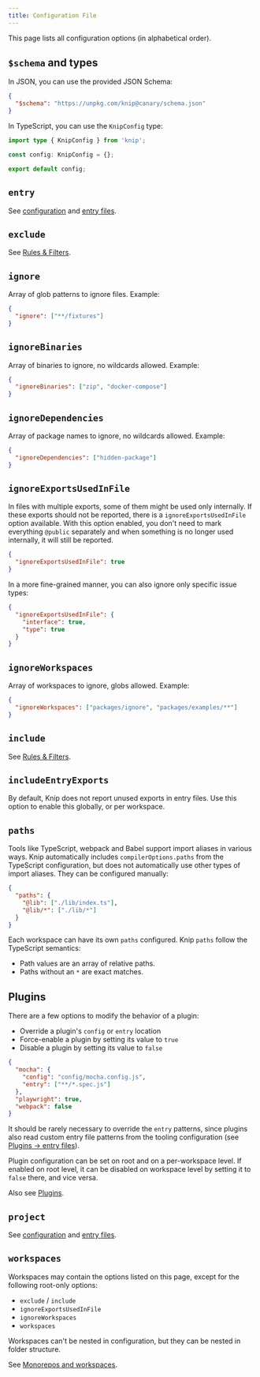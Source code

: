 ```yaml
---
title: Configuration File
---
```


This page lists all configuration options (in alphabetical order).

## `$schema` and types

In JSON, you can use the provided JSON Schema:

```json title="knip.json"
{
  "$schema": "https://unpkg.com/knip@canary/schema.json"
}
```

In TypeScript, you can use the `KnipConfig` type:

```ts title="knip.ts"
import type { KnipConfig } from 'knip';

const config: KnipConfig = {};

export default config;
```

## `entry`

See [configuration][1] and [entry files][2].

## `exclude`

See [Rules & Filters][3].

## `ignore`

Array of glob patterns to ignore files. Example:

```json title="knip.json"
{
  "ignore": ["**/fixtures"]
}
```

## `ignoreBinaries`

Array of binaries to ignore, no wildcards allowed. Example:

```json title="knip.json"
{
  "ignoreBinaries": ["zip", "docker-compose"]
}
```

## `ignoreDependencies`

Array of package names to ignore, no wildcards allowed. Example:

```json title="knip.json"
{
  "ignoreDependencies": ["hidden-package"]
}
```

## `ignoreExportsUsedInFile`

In files with multiple exports, some of them might be used only internally. If
these exports should not be reported, there is a `ignoreExportsUsedInFile`
option available. With this option enabled, you don't need to mark everything
`@public` separately and when something is no longer used internally, it will
still be reported.

```json title="knip.json"
{
  "ignoreExportsUsedInFile": true
}
```

In a more fine-grained manner, you can also ignore only specific issue types:

```json title="knip.json"
{
  "ignoreExportsUsedInFile": {
    "interface": true,
    "type": true
  }
}
```

## `ignoreWorkspaces`

Array of workspaces to ignore, globs allowed. Example:

```json title="knip.json"
{
  "ignoreWorkspaces": ["packages/ignore", "packages/examples/**"]
}
```

## `include`

See [Rules & Filters][3].

## `includeEntryExports`

By default, Knip does not report unused exports in entry files. Use this option
to enable this globally, or per workspace.

## `paths`

Tools like TypeScript, webpack and Babel support import aliases in various ways.
Knip automatically includes `compilerOptions.paths` from the TypeScript
configuration, but does not automatically use other types of import aliases.
They can be configured manually:

```json title="knip.json"
{
  "paths": {
    "@lib": ["./lib/index.ts"],
    "@lib/*": ["./lib/*"]
  }
}
```

Each workspace can have its own `paths` configured. Knip `paths` follow the
TypeScript semantics:

- Path values are an array of relative paths.
- Paths without an `*` are exact matches.

## Plugins

There are a few options to modify the behavior of a plugin:

- Override a plugin's `config` or `entry` location
- Force-enable a plugin by setting its value to `true`
- Disable a plugin by setting its value to `false`

```json title="knip.json"
{
  "mocha": {
    "config": "config/mocha.config.js",
    "entry": ["**/*.spec.js"]
  },
  "playwright": true,
  "webpack": false
}
```

It should be rarely necessary to override the `entry` patterns, since plugins
also read custom entry file patterns from the tooling configuration (see
[Plugins → entry files][4]).

Plugin configuration can be set on root and on a per-workspace level. If enabled
on root level, it can be disabled on workspace level by setting it to `false`
there, and vice versa.

Also see [Plugins][5].

## `project`

See [configuration][1] and [entry files][2].

## `workspaces`

Workspaces may contain the options listed on this page, except for the following
root-only options:

- `exclude` / `include`
- `ignoreExportsUsedInFile`
- `ignoreWorkspaces`
- `workspaces`

Workspaces can't be nested in configuration, but they can be nested in folder
structure.

See [Monorepos and workspaces][6].

[1]: ../overview/configuration.md
[2]: ../explanations/entry-files.md
[3]: ../features/rules-and-filters.md#filters
[4]: ../explanations/plugins.md#entry-files
[5]: ../explanations/plugins.md
[6]: ../features/monorepos-and-workspaces.md
